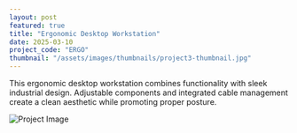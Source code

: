 ```yaml
---
layout: post
featured: true
title: "Ergonomic Desktop Workstation"
date: 2025-03-10
project_code: "ERGO"
thumbnail: "/assets/images/thumbnails/project3-thumbnail.jpg"
---
```


This ergonomic desktop workstation combines functionality with sleek industrial design. Adjustable components and integrated cable management create a clean aesthetic while promoting proper posture.

![Project Image](https://source.unsplash.com/random/800x600/?workstation)
